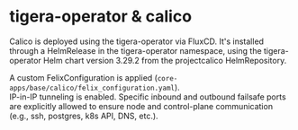 tigera-operator & calico
============

Calico is deployed using the tigera-operator via FluxCD. It's installed through a HelmRelease in the tigera-operator namespace, using the tigera-operator Helm chart version 3.29.2 from the projectcalico HelmRepository.

A custom FelixConfiguration is applied (```core-apps/base/calico/felix_configuration.yaml```).<br> IP-in-IP tunneling is enabled. Specific inbound and outbound failsafe ports are explicitly allowed to ensure node and control-plane communication (e.g., ssh, postgres, k8s API, DNS, etc.). 
